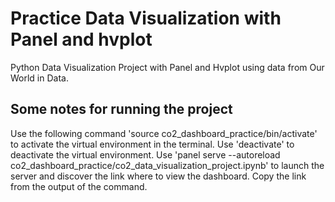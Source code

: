 # Practice Data Visualization with Panel and hvplot
 Python Data Visualization Project with Panel and Hvplot using data from Our World in Data.

## Some notes for running the project
 Use the following command 'source co2_dashboard_practice/bin/activate' to activate the virtual environment in the terminal.
 Use 'deactivate' to deactivate the virtual environment.
 Use 'panel serve --autoreload co2_dashboard_practice/co2_data_visualization_project.ipynb' to launch the server and discover the link where to view the dashboard. Copy the link from the output of the command.

